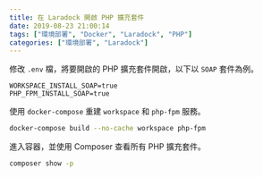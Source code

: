 ```yaml
---
title: 在 Laradock 開啟 PHP 擴充套件
date: 2019-08-23 21:00:14
tags: ["環境部署", "Docker", "Laradock", "PHP"]
categories: ["環境部署", "Laradock"]
---
```


修改 `.env` 檔，將要開啟的 PHP 擴充套件開啟，以下以 `SOAP` 套件為例。

```ENV
WORKSPACE_INSTALL_SOAP=true
PHP_FPM_INSTALL_SOAP=true
```

使用 `docker-compose` 重建 `workspace` 和 `php-fpm` 服務。

```BASH
docker-compose build --no-cache workspace php-fpm
```

進入容器，並使用 Composer 查看所有 PHP 擴充套件。

```BASH
composer show -p
```
